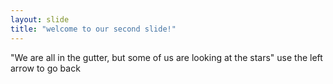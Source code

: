 ```yaml
---
layout: slide
title: "welcome to our second slide!"
---
```

"We are all in the gutter, but some of us are looking at the stars"
use the left arrow to go back
